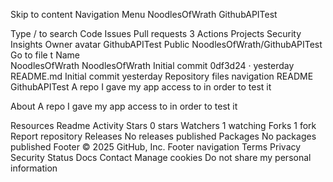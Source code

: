 Skip to content
Navigation Menu
NoodlesOfWrath
GithubAPITest

Type / to search
Code
Issues
Pull requests
3
Actions
Projects
Security
Insights
Owner avatar
GithubAPITest
Public
NoodlesOfWrath/GithubAPITest
Go to file
t
Name		
NoodlesOfWrath
NoodlesOfWrath
Initial commit
0df3d24
 · 
yesterday
README.md
Initial commit
yesterday
Repository files navigation
README
GithubAPITest
A repo I gave my app access to in order to test it

About
A repo I gave my app access to in order to test it

Resources
 Readme
 Activity
Stars
 0 stars
Watchers
 1 watching
Forks
 1 fork
Report repository
Releases
No releases published
Packages
No packages published
Footer
© 2025 GitHub, Inc.
Footer navigation
Terms
Privacy
Security
Status
Docs
Contact
Manage cookies
Do not share my personal information
